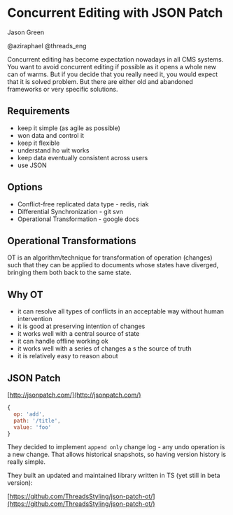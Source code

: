# Concurrent Editing with JSON Patch

Jason Green

@aziraphael
@threads_eng

Concurrent editing has become expectation nowadays in all CMS systems. You want to avoid concurrent editing if possible as it opens a whole new can of warms. But if you decide that you really need it, you would expect that it is solved problem. But there are either old and abandoned frameworks or very specific solutions.

## Requirements

* keep it simple (as agile as possible)
* won data and control it
* keep it flexible
* understand ho wit works
* keep data eventually consistent across users
* use JSON

## Options

* Conflict-free replicated data type - redis, riak
* Differential Synchronization - git svn
* Operational Transformation - google docs

## Operational Transformations

OT is an algorithm/technique for transformation of operation (changes) such that they can be applied to documents whose states have diverged, bringing them both back to the same state.

## Why OT

* it can resolve all types of conflicts in an acceptable way without human intervention
* it is good at preserving intention of changes
* it works well with a central source of state
* it can handle offline working ok
* it works well with a series of changes a s the source of truth
* it is relatively easy to reason about

## JSON Patch

[http://jsonpatch.com/](http://jsonpatch.com/)

```javascript
{
  op: 'add',
  path: '/title',
  value: 'foo'
}
```

They decided to implement `append only` change log - any undo operation is a new change. That allows historical snapshots, so having version history is really simple.

They built an updated and maintained library written in TS (yet still in beta version):

[https://github.com/ThreadsStyling/json-patch-ot/](https://github.com/ThreadsStyling/json-patch-ot/)
